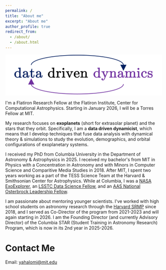 ```yaml
---
permalink: /
title: "About me"
excerpt: "About me"
author_profile: true
redirect_from: 
  - /about/
  - /about.html
---
```


<img align="left" src="../images/data_driven_dynamics.png" width=500>
<div style="clear: left;"></div>

I'm a Flatiron Research Fellow at the Flatiron Institute, Center for Computational Astrophysics. Starting in January 2026, I will be a Torres Fellow at MIT. 

My research focuses on **exoplanets** (short for extrasolar planet) and the stars that they orbit. Specifically, I am a **data driven dynamicist**, which means that I develop techniques that fuse data analysis with dynamical theory & simulations to study the evolution, demographics, and orbital configurations of exoplanetary systems.

I received my PhD from Columbia University in the Department of Astronomy & Astrophysics in 2025. I received my bachelor's from MIT in Physics with a Concentration in Astronomy and with Minors in Computer Science and Comparitive Media Studies in 2018. After MIT, I spent two years working as a part of the TESS Science Team at the Harvard & Smithsonian Center for Astrophysics. While at Columbia, I was a [NASA ExoExplorer](https://exoplanets.nasa.gov/exep/exopag/exoexplorers/exoexplorers-welcome/), an [LSSTC Data Science Fellow](https://www.lsstcorporation.org/lincc/fellowship_program), and an [AAS National Osterbrock Leadership Fellow](https://aas.org/nolp).


I am passionate about mentoring younger scientists. I've worked with high school students on astronomy research through the [Harvard SRMP](https://projects.iq.harvard.edu/shrimp) since 2018, and I served as Co-Director of the program from 2021-2023 and will again starting in 2026. I am the Founding Director (and currently Advisory Director) of the Columbia STAR (Student Training in Astronomy Research) Program, which is now in its 2nd year in 2025-2026. 



Contact Me
======
Email: [yahalomi@mit.edu](mailto:yahalomi@mit.edu) <br>
